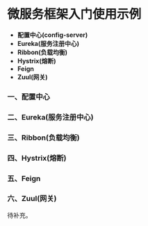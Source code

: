 # 微服务框架入门使用示例
* **配置中心(config-server)**
* **Eureka(服务注册中心)** 
* **Ribbon(负载均衡)**  
* **Hystrix(熔断)**  
* **Feign**  
* **Zuul(网关)**  
  
    
### **一、配置中心**  

### **二、Eureka(服务注册中心)**   
  
### **三、Ribbon(负载均衡)** 
  
### **四、Hystrix(熔断)** 

### **五、Feign** 

### **六、Zuul(网关)**  

待补充。